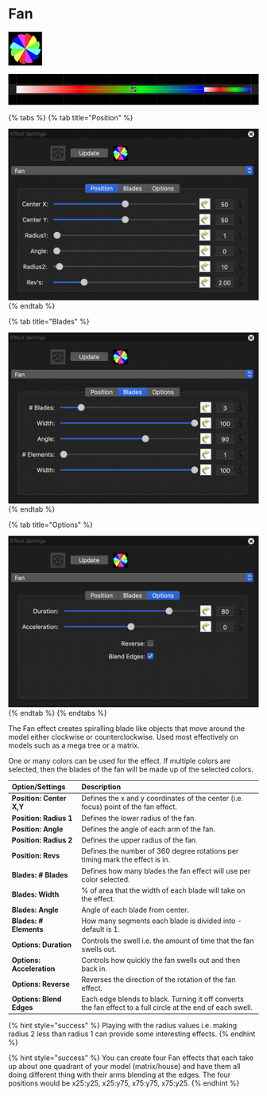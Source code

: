 # Fan

![Icon](../../.gitbook/assets/image%20%28385%29.png)

![Sequencer Grid](../../.gitbook/assets/image%20%28697%29.png)

{% tabs %}
{% tab title="Position" %}


![](../../.gitbook/assets/image%20%2898%29.png)
{% endtab %}

{% tab title="Blades" %}


![](../../.gitbook/assets/image%20%28149%29.png)
{% endtab %}

{% tab title="Options" %}


![](../../.gitbook/assets/image%20%28732%29.png)
{% endtab %}
{% endtabs %}

The Fan effect creates spiralling blade like objects that move around the model either clockwise or counterclockwise.  Used most effectively on models such as a mega tree or a matrix.

One or many colors can be used for the effect. If multiple colors are selected, then the blades of the fan will be made up of the selected colors.

| Option/Settings | Description |
| :--- | :--- |
| **Position: Center X,Y** | Defines the x and y coordinates of the center \(i.e. focus\) point of the fan effect. |
| **Position: Radius 1** | Defines the lower radius of the fan. |
| **Position: Angle** | Defines the angle of each arm of the fan. |
| **Position: Radius 2** | Defines the upper radius of the fan. |
| **Position: Revs** | Defines the number of 360 degree rotations per timing mark the effect is in. |
| **Blades: \# Blades** | Defines how many blades the fan effect will use per color selected. |
| **Blades: Width** | % of area that the width of each blade will take on the effect. |
| **Blades: Angle** | Angle of each blade from center. |
| **Blades: \# Elements** | How many segments each blade is divided into - default is 1. |
| **Options: Duration** | Controls the swell i.e. the amount of time that the fan swells out. |
| **Options: Acceleration** | Controls how quickly the fan swells out and then back in. |
| **Options: Reverse** | Reverses the direction of the rotation of the fan effect. |
| **Options: Blend Edges** | Each edge blends to black. Turning it off converts the fan effect to a full circle at the end of each swell. |

{% hint style="success" %}
Playing with the radius values i.e. making radius 2 less than radius 1 can provide some interesting effects.
{% endhint %}

{% hint style="success" %}
You can create four Fan effects that each take up about one quadrant of your model \(matrix/house\) and have them all doing different thing with their arms blending at the edges.  The four positions would be x25:y25, x25:y75, x75:y75, x75:y25.
{% endhint %}


